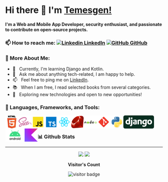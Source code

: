 # Hi there 👋 I'm [Temesgen!](https://github.com/TemesgenA)
#### I'm a Web and Mobile App Developer, security enthusiast, and passionate to contribute on open-source projects.<br>

### 📫 How to reach me: [![Linkedin](https://i.stack.imgur.com/gVE0j.png) LinkedIn](https://www.linkedin.com/in/temesgen-ayneka) [![GitHub](https://i.stack.imgur.com/tskMh.png) GitHub](https://github.com/TemesgenA)

### 🧐 More About Me:

- 🌱 &nbsp; Currently, I'm learning Django and Kotlin.
- 💬 &nbsp; Ask me about anything tech-related, I am happy to help.
- 📫 &nbsp; Feel free to ping me on [LinkedIn](https://www.linkedin.com/in/temesgen-ayneka//).
- 📚 &nbsp; When I am free, I read selected books from several categories.
- 🤔 &nbsp; Exploring new technologies and open to new opportunities!<br>

### 🔨 Languages, Frameworks, and Tools:

<a href="https://developer.mozilla.org/en-US/docs/Glossary/HTML5/" target="_blank"> <img src="./img/html5-original-wordmark.svg" align="left" alt="git" height='42px'/> </a>
<a href="https://sass-lang.com/" target="_blank"> <img src="./img/sass-original.svg" align="left" alt="git" height='42px'/> </a>
<a href="https://developer.mozilla.org/en-US/docs/Web/JavaScript" target="_blank"> <img align="left" alt="JavaScript" height ="42px"  src="./img/javascript.svg"> </a>
<a href="https://www.typescriptlang.org/" target="_blank"><img align="left" alt="Typescirpt" height ="42px" src="./img/typescript.svg"></a>
<a href="https://reactjs.org/" target="_blank"> <img align="left" alt="React" height ="42px" src="./img/react.svg"></a>
<a href="https://www.ruby-lang.org/en/" target="_blank"> <img src="./img/ruby-original.svg" align="left" alt="git" height='42px'/> </a>
<a href="https://nodejs.org" target="_blank"><img align="left" alt="Node.js" height ="42px" src="./img/nodejs-original-wordmark.svg"></a>
<a href="https://git-scm.com/" target="_blank"> <img src="./img/git-scm.svg" align="left" alt="git" height='42px'/> </a>
<a href="https://www.python.org/" target="_blank"> <img src="./img/python-original.svg" align="left" alt="git" height='42px'/> </a>
<a href="https://www.djangoproject.com/" target="_blank"> <img src="./img/django-logo-negative.svg" align="left" alt="git" height='42px'/> </a>
<a href="https://developer.android.com/" target="_blank"> <img src="./img/Android-Logomark.svg" align="left" alt="git" height='42px'/> </a>
<a href="https://kotlinlang.org/" target="_blank"> <img src="./img/kotlin-2.svg" align="left" alt="git" height='42px'/> </a>

<br>
<br>

### 📊 Github Stats
---
<p align = "center">
  <img src = "https://github-readme-stats.vercel.app/api?username=TemesgenA&show_icons=true&theme=bear" width = 400>
  <img src = "https://github-readme-streak-stats.herokuapp.com?user=TemesgenA&theme=dark&hide_border=true" width = 400>
</p>
<p align="center"><b>Visitor's Count</b></p>
<p align="center"><img src="https://profile-counter.glitch.me/TemesgenA/count.svg" alt="visitor badge"/></p>
